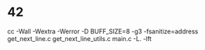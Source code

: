 # 42

cc -Wall -Wextra -Werror -D BUFF_SIZE=8 -g3 -fsanitize=address get_next_line.c get_next_line_utils.c main.c -L. -lft
